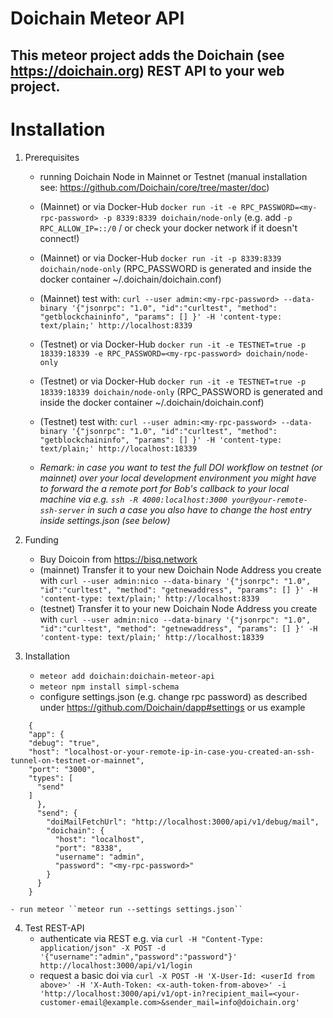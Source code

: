 # Doichain Meteor API

## This meteor project adds the Doichain (see https://doichain.org) REST API to your web project.

# Installation
1. Prerequisites
    - running Doichain Node in Mainnet or Testnet (manual installation see: https://github.com/Doichain/core/tree/master/doc)
    - (Mainnet) or via Docker-Hub ``docker run -it -e RPC_PASSWORD=<my-rpc-password> -p 8339:8339 doichain/node-only``
        (e.g. add  ``-p RPC_ALLOW_IP=::/0`` / or check your docker network if it doesn't connect!) 
    - (Mainnet) or via Docker-Hub ``docker run -it -p 8339:8339 doichain/node-only`` (RPC_PASSWORD is generated and inside the docker container ~/.doichain/doichain.conf)
    - (Mainnet) test with: ```curl --user admin:<my-rpc-password> --data-binary '{"jsonrpc": "1.0", "id":"curltest", "method": "getblockchaininfo", "params": [] }' -H 'content-type: text/plain;' http://localhost:8339```

    - (Testnet) or via Docker-Hub ``docker run -it -e TESTNET=true -p 18339:18339 -e RPC_PASSWORD=<my-rpc-password> doichain/node-only``
    - (Testnet) or via Docker-Hub ``docker run -it -e TESTNET=true -p 18339:18339 doichain/node-only`` (RPC_PASSWORD is generated and inside the docker container ~/.doichain/doichain.conf)
    - (Testnet) test with: ```curl --user admin:<my-rpc-password> --data-binary '{"jsonrpc": "1.0", "id":"curltest", "method": "getblockchaininfo", "params": [] }' -H 'content-type: text/plain;' http://localhost:18339```
    - *Remark: in case you want to test the full DOI workflow on testnet (or mainnet) over your local development environment you might have to forward the a remote port for Bob's callback to your local machine via e.g. ``ssh -R 4000:localhost:3000 your@your-remote-ssh-server`` in 
      such a case you also have to change the host entry inside settings.json (see below)*
   
2.  Funding
    - Buy Doicoin from https://bisq.network 
    - (mainnet) Transfer it to your new Doichain Node Address you create with ```curl --user admin:nico --data-binary '{"jsonrpc": "1.0", "id":"curltest", "method": "getnewaddress", "params": [] }' -H 'content-type: text/plain;' http://localhost:8339```
    - (testnet) Transfer it to your new Doichain Node Address you create with ```curl --user admin:nico --data-binary '{"jsonrpc": "1.0", "id":"curltest", "method": "getnewaddress", "params": [] }' -H 'content-type: text/plain;' http://localhost:18339```

3. Installation
    - ```meteor add doichain:doichain-meteor-api```
    - ```meteor npm install simpl-schema```
    - configure settings.json (e.g. change rpc password) as described under https://github.com/Doichain/dapp#settings or us example
```
    {
    "app": {
    "debug": "true",
    "host": "localhost-or-your-remote-ip-in-case-you-created-an-ssh-tunnel-on-testnet-or-mainnet",
    "port": "3000",
    "types": [
      "send"
    ]
      },
      "send": {
        "doiMailFetchUrl": "http://localhost:3000/api/v1/debug/mail",
        "doichain": {
          "host": "localhost",
          "port": "8338",
          "username": "admin",
          "password": "<my-rpc-password>"
        }
      }
    }
```

    - run meteor ``meteor run --settings settings.json``


4. Test REST-API
    - authenticate via REST e.g. via ```curl -H "Content-Type: application/json" -X POST -d '{"username":"admin","password":"password"}' http://localhost:3000/api/v1/login ```
    - request a basic doi via ```curl -X POST -H 'X-User-Id: <userId from above>' -H 'X-Auth-Token: <x-auth-token-from-above>' -i 'http://localhost:3000/api/v1/opt-in?recipient_mail=<your-customer-email@example.com>&sender_mail=info@doichain.org'```

